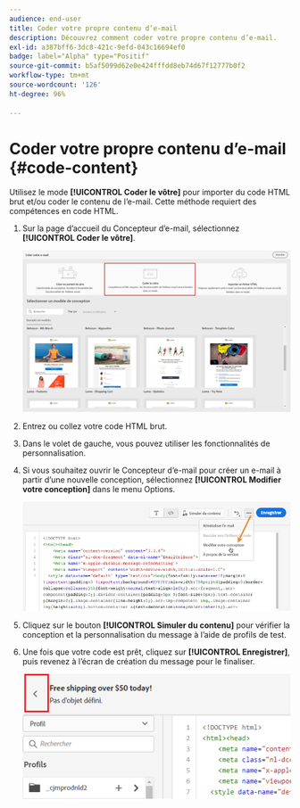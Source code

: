 ```yaml
---
audience: end-user
title: Coder votre propre contenu d’e-mail
description: Découvrez comment coder votre propre contenu d’e-mail.
exl-id: a387bff6-3dc8-421c-9efd-043c16694ef0
badge: label="Alpha" type="Positif"
source-git-commit: b5af5099d62e0e424fffdd8eb74d67f12777b0f2
workflow-type: tm+mt
source-wordcount: '126'
ht-degree: 96%

---
```


# Coder votre propre contenu d’e-mail {#code-content}

Utilisez le mode **[!UICONTROL Coder le vôtre]** pour importer du code HTML brut et/ou coder le contenu de l’e-mail. Cette méthode requiert des compétences en code HTML.

1. Sur la page d’accueil du Concepteur d’e-mail, sélectionnez **[!UICONTROL Coder le vôtre]**.

   ![](assets/code-your-own.png)

1. Entrez ou collez votre code HTML brut.

1. Dans le volet de gauche, vous pouvez utiliser les fonctionnalités de personnalisation.

1. Si vous souhaitez ouvrir le Concepteur d’e-mail pour créer un e-mail à partir d’une nouvelle conception, sélectionnez **[!UICONTROL Modifier votre conception]** dans le menu Options.

   ![](assets/code-editor-change-design.png)

1. Cliquez sur le bouton **[!UICONTROL Simuler du contenu]** pour vérifier la conception et la personnalisation du message à l’aide de profils de test.

1. Une fois que votre code est prêt, cliquez sur **[!UICONTROL Enregistrer]**, puis revenez à l’écran de création du message pour le finaliser.

   ![](assets/code-editor-save.png)
